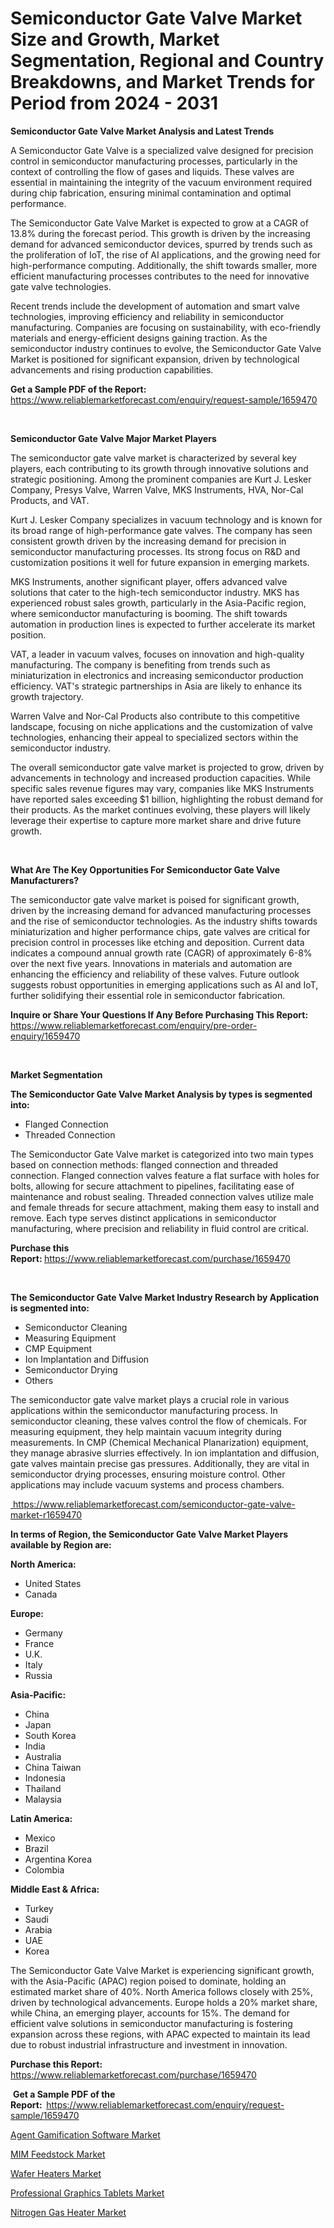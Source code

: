 <p><h1>Semiconductor Gate Valve Market Size and Growth, Market Segmentation, Regional and Country Breakdowns, and Market Trends for Period from 2024 -  2031</h1></p><p><strong>Semiconductor Gate Valve Market Analysis and Latest Trends</strong></p>
<p><p>A Semiconductor Gate Valve is a specialized valve designed for precision control in semiconductor manufacturing processes, particularly in the context of controlling the flow of gases and liquids. These valves are essential in maintaining the integrity of the vacuum environment required during chip fabrication, ensuring minimal contamination and optimal performance. </p><p>The Semiconductor Gate Valve Market is expected to grow at a CAGR of 13.8% during the forecast period. This growth is driven by the increasing demand for advanced semiconductor devices, spurred by trends such as the proliferation of IoT, the rise of AI applications, and the growing need for high-performance computing. Additionally, the shift towards smaller, more efficient manufacturing processes contributes to the need for innovative gate valve technologies. </p><p>Recent trends include the development of automation and smart valve technologies, improving efficiency and reliability in semiconductor manufacturing. Companies are focusing on sustainability, with eco-friendly materials and energy-efficient designs gaining traction. As the semiconductor industry continues to evolve, the Semiconductor Gate Valve Market is positioned for significant expansion, driven by technological advancements and rising production capabilities.</p></p>
<p><strong>Get a Sample PDF of the Report:&nbsp;</strong> <a href="https://www.reliablemarketforecast.com/enquiry/request-sample/1659470?utm_campaign=1875&utm_medium=2&utm_source=Github&utm_content=ia&utm_term=27122024&utm_id=semiconductor-gate-valve">https://www.reliablemarketforecast.com/enquiry/request-sample/1659470</a></p>
<p>&nbsp;</p>
<p><strong>Semiconductor Gate Valve Major Market Players</strong></p>
<p><p>The semiconductor gate valve market is characterized by several key players, each contributing to its growth through innovative solutions and strategic positioning. Among the prominent companies are Kurt J. Lesker Company, Presys Valve, Warren Valve, MKS Instruments, HVA, Nor-Cal Products, and VAT.</p><p>Kurt J. Lesker Company specializes in vacuum technology and is known for its broad range of high-performance gate valves. The company has seen consistent growth driven by the increasing demand for precision in semiconductor manufacturing processes. Its strong focus on R&D and customization positions it well for future expansion in emerging markets.</p><p>MKS Instruments, another significant player, offers advanced valve solutions that cater to the high-tech semiconductor industry. MKS has experienced robust sales growth, particularly in the Asia-Pacific region, where semiconductor manufacturing is booming. The shift towards automation in production lines is expected to further accelerate its market position.</p><p>VAT, a leader in vacuum valves, focuses on innovation and high-quality manufacturing. The company is benefiting from trends such as miniaturization in electronics and increasing semiconductor production efficiency. VAT's strategic partnerships in Asia are likely to enhance its growth trajectory.</p><p>Warren Valve and Nor-Cal Products also contribute to this competitive landscape, focusing on niche applications and the customization of valve technologies, enhancing their appeal to specialized sectors within the semiconductor industry.</p><p>The overall semiconductor gate valve market is projected to grow, driven by advancements in technology and increased production capacities. While specific sales revenue figures may vary, companies like MKS Instruments have reported sales exceeding $1 billion, highlighting the robust demand for their products. As the market continues evolving, these players will likely leverage their expertise to capture more market share and drive future growth.</p></p>
<p>&nbsp;</p>
<p><strong>What Are The Key Opportunities For Semiconductor Gate Valve Manufacturers?</strong></p>
<p><p>The semiconductor gate valve market is poised for significant growth, driven by the increasing demand for advanced manufacturing processes and the rise of semiconductor technologies. As the industry shifts towards miniaturization and higher performance chips, gate valves are critical for precision control in processes like etching and deposition. Current data indicates a compound annual growth rate (CAGR) of approximately 6-8% over the next five years. Innovations in materials and automation are enhancing the efficiency and reliability of these valves. Future outlook suggests robust opportunities in emerging applications such as AI and IoT, further solidifying their essential role in semiconductor fabrication.</p></p>
<p><strong>Inquire or Share Your Questions If Any Before Purchasing This Report:</strong> <a href="https://www.reliablemarketforecast.com/enquiry/pre-order-enquiry/1659470?utm_campaign=1875&utm_medium=2&utm_source=Github&utm_content=ia&utm_term=27122024&utm_id=semiconductor-gate-valve">https://www.reliablemarketforecast.com/enquiry/pre-order-enquiry/1659470</a></p>
<p>&nbsp;</p>
<p><strong>Market Segmentation</strong></p>
<p><strong>The Semiconductor Gate Valve Market Analysis by types is segmented into:</strong></p>
<p><ul><li>Flanged Connection</li><li>Threaded Connection</li></ul></p>
<p><p>The Semiconductor Gate Valve market is categorized into two main types based on connection methods: flanged connection and threaded connection. Flanged connection valves feature a flat surface with holes for bolts, allowing for secure attachment to pipelines, facilitating ease of maintenance and robust sealing. Threaded connection valves utilize male and female threads for secure attachment, making them easy to install and remove. Each type serves distinct applications in semiconductor manufacturing, where precision and reliability in fluid control are critical.</p></p>
<p><strong>Purchase this Report:&nbsp;</strong><a href="https://www.reliablemarketforecast.com/purchase/1659470?utm_campaign=1875&utm_medium=2&utm_source=Github&utm_content=ia&utm_term=27122024&utm_id=semiconductor-gate-valve">https://www.reliablemarketforecast.com/purchase/1659470</a></p>
<p>&nbsp;</p>
<p><strong>The Semiconductor Gate Valve Market Industry Research by Application is segmented into:</strong></p>
<p><ul><li>Semiconductor Cleaning</li><li>Measuring Equipment</li><li>CMP Equipment</li><li>Ion Implantation and Diffusion</li><li>Semiconductor Drying</li><li>Others</li></ul></p>
<p><p>The semiconductor gate valve market plays a crucial role in various applications within the semiconductor manufacturing process. In semiconductor cleaning, these valves control the flow of chemicals. For measuring equipment, they help maintain vacuum integrity during measurements. In CMP (Chemical Mechanical Planarization) equipment, they manage abrasive slurries effectively. In ion implantation and diffusion, gate valves maintain precise gas pressures. Additionally, they are vital in semiconductor drying processes, ensuring moisture control. Other applications may include vacuum systems and process chambers.</p></p>
<p><a href="https://www.reliablemarketforecast.com/semiconductor-gate-valve-market-r1659470?utm_campaign=1875&utm_medium=2&utm_source=Github&utm_content=ia&utm_term=27122024&utm_id=semiconductor-gate-valve">&nbsp;https://www.reliablemarketforecast.com/semiconductor-gate-valve-market-r1659470</a></p>
<p><strong>In terms of Region, the Semiconductor Gate Valve Market Players available by Region are:</strong></p>
<p>
    <p> <strong> North America: </strong>
        <ul>
            <li>United States</li>
            <li>Canada</li>
        </ul>
        </p> 
    <p> <strong> Europe: </strong>
        <ul>
            <li>Germany</li>
            <li>France</li>
            <li>U.K.</li>
            <li>Italy</li>
            <li>Russia</li>
        </ul>
        </p> 
    <p> <strong> Asia-Pacific: </strong>
        <ul>
            <li>China</li>
            <li>Japan</li>
            <li>South Korea</li>
            <li>India</li>
            <li>Australia</li>
            <li>China Taiwan</li>
            <li>Indonesia</li>
            <li>Thailand</li>
            <li>Malaysia</li>
        </ul>
        </p> 
    <p> <strong> Latin America: </strong>
        <ul>
            <li>Mexico</li>
            <li>Brazil</li>
            <li>Argentina Korea</li>
            <li>Colombia</li>
        </ul>
        </p> 
    <p> <strong> Middle East & Africa: </strong>
        <ul>
            <li>Turkey</li>
            <li>Saudi</li>
            <li>Arabia</li>
            <li>UAE</li>
            <li>Korea</li>
        </ul>
    </p>
    </p>
<p><p>The Semiconductor Gate Valve Market is experiencing significant growth, with the Asia-Pacific (APAC) region poised to dominate, holding an estimated market share of 40%. North America follows closely with 25%, driven by technological advancements. Europe holds a 20% market share, while China, an emerging player, accounts for 15%. The demand for efficient valve solutions in semiconductor manufacturing is fostering expansion across these regions, with APAC expected to maintain its lead due to robust industrial infrastructure and investment in innovation.</p></p>
<p><strong>Purchase this Report: </strong><a href="https://www.reliablemarketforecast.com/purchase/1659470?utm_campaign=1875&utm_medium=2&utm_source=Github&utm_content=ia&utm_term=27122024&utm_id=semiconductor-gate-valve">https://www.reliablemarketforecast.com/purchase/1659470</a></p>
<p>&nbsp;<strong>Get a Sample PDF of the Report:&nbsp;&nbsp;</strong><a href="https://www.reliablemarketforecast.com/enquiry/request-sample/1659470?utm_campaign=1875&utm_medium=2&utm_source=Github&utm_content=ia&utm_term=27122024&utm_id=semiconductor-gate-valve">https://www.reliablemarketforecast.com/enquiry/request-sample/1659470</a></p>
<p><strong></strong></p>
<p><p><a href="https://github.com/Chiragrp22/Market-Research-Report-List-6/blob/main/agent-gamification-software-market.md?utm_campaign=1875&utm_medium=2&utm_source=Github&utm_content=ia&utm_term=27122024&utm_id=semiconductor-gate-valve">Agent Gamification Software Market</a></p><p><a href="https://www.linkedin.com/pulse/res-insight-dial-qultf?utm_campaign=1875&utm_medium=2&utm_source=Github&utm_content=ia&utm_term=27122024&utm_id=semiconductor-gate-valve">MIM Feedstock Market</a></p><p><a href="https://www.linkedin.com/pulse/wafer-heaters-market-analysis-insights-competition-cagr-forecast-bijic?utm_campaign=1875&utm_medium=2&utm_source=Github&utm_content=ia&utm_term=27122024&utm_id=semiconductor-gate-valve">Wafer Heaters Market</a></p><p><a href="https://www.linkedin.com/pulse/according-latest-trend-analysis-professional-graphics-tablets-64wof?utm_campaign=1875&utm_medium=2&utm_source=Github&utm_content=ia&utm_term=27122024&utm_id=semiconductor-gate-valve">Professional Graphics Tablets Market</a></p><p><a href="https://www.linkedin.com/pulse/nitrogen-gas-heater-market-size-set-grow-rapidly-over-forecast-heoff?utm_campaign=1875&utm_medium=2&utm_source=Github&utm_content=ia&utm_term=27122024&utm_id=semiconductor-gate-valve">Nitrogen Gas Heater Market</a></p></p>